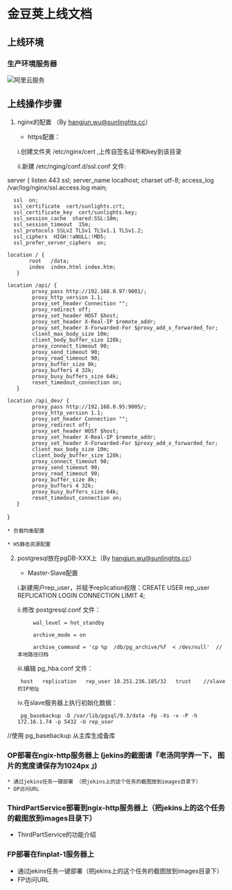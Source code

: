 ﻿# 金豆荚上线文档

## 上线环境

### 生产环境服务器

![阿里云服务](./ali_servers.jpg)

## 上线操作步骤

1. nginx的配置 （By hangjun.wu@sunlinghts.cc）
	* https配置：

	i.创建文件夹 /etc/nginx/cert ,上传自签名证书和key到该目录

	ii.新建 /etc/nging/conf.d/ssl.conf 文件:



server {
      listen 443 ssl;
      server_name localhost;
      charset utf-8;
      access_log /var/log/nginx/ssl.access.log main;

      ssl  on;
      ssl_certificate  cert/sunlights.crt;
      ssl_certificate_key  cert/sunlights.key;
      ssl_session_cache  shared:SSL:10m;
      ssl_session_timeout  15m;
      ssl_protocols SSLv2 TLSv1 TLSv1.1 TLSv1.2;
      ssl_ciphers  HIGH:!aNULL:!MD5;
      ssl_prefer_server_ciphers  on;

    location / {
           root   /data;
           index  index.html index.htm;
       }

    location /api/ {
            proxy_pass http://192.168.0.97:9001/;
            proxy_http_version 1.1;
            proxy_set_header Connection "";
            proxy_redirect off;
            proxy_set_header HOST $host;
            proxy_set_header X-Real-IP $remote_addr;
            proxy_set_header X-Forwarded-For $proxy_add_x_forwarded_for;
            client_max_body_size 10m;
            client_body_buffer_size 128k;
            proxy_connect_timeout 90;
            proxy_send_timeout 90;
            proxy_read_timeout 90; 
            proxy_buffer_size 8k; 
            proxy_buffers 4 32k; 
            proxy_busy_buffers_size 64k;
            reset_timedout_connection on;
       }

    location /api_dev/ {
            proxy_pass http://192.168.0.95:9005/;
            proxy_http_version 1.1;
            proxy_set_header Connection "";
            proxy_redirect off;
            proxy_set_header HOST $host;
            proxy_set_header X-Real-IP $remote_addr;
            proxy_set_header X-Forwarded-For $proxy_add_x_forwarded_for;
            client_max_body_size 10m;
            client_body_buffer_size 128k;
            proxy_connect_timeout 90;
            proxy_send_timeout 90;
            proxy_read_timeout 90; 
            proxy_buffer_size 8k; 
            proxy_buffers 4 32k; 
            proxy_busy_buffers_size 64k;
            reset_timedout_connection on;
       }
   }

	* 负载均衡配置

	* H5静态资源配置

	
2. postgresql放在pgDB-XXX上（By hangjun.wu@sunlinghts.cc）

	* Master-Slave配置

	 i.新建用户rep_user，并赋予replication权限：CREATE USER rep_user REPLICATION LOGIN CONNECTION LIMIT 4;

	 ii.修改 postgresql.conf 文件：

            wal_level = hot_standby

            archive_mode = on

            archive_command = 'cp %p  /db/pg_archive/%f  < /dev/null'  //本地路径归档

	 iii.编辑 pg_hba.conf 文件：

	    host   replication   rep_user 10.251.236.185/32   trust    //slave的IP地址

	 iv.在slave服务器上执行初始化数据：

	    pg_basebackup -D /var/lib/pgsql/9.3/data -Fp -Xs -v -P -h 172.16.1.74 -p 5432 -U rep_user 
//使用 pg_basebackup 从主库生成备库


	
### OP部署在ngix-http服务器上  (jekins的截图请『老汤同学弄一下， 图片的宽度请保存为1024px 』)
	* 通过jekins任务一键部署 （把jekins上的这个任务的截图放到images目录下）
	* OP访问URL

### ThirdPartService部署到ngix-http服务器上（把jekins上的这个任务的截图放到images目录下）
    
  * ThirdPartService的功能介绍
	
### FP部署在finplat-1服务器上
    
  * 通过jekins任务一键部署（把jekins上的这个任务的截图放到images目录下）
  * FP访问URL
    




